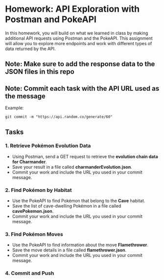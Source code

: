 # Homework: API Exploration with Postman and PokeAPI

In this homework, you will build on what we learned in class by making additional API requests using Postman and the PokeAPI. This assignment will allow you to explore more endpoints and work with different types of data returned by the API.

## **Note: Make sure to add the response data to the JSON files in this repo**
## **Note: Commit each task with the API URL used as the message**

Example: 
```
git commit -m "https://api.random.co/generate/60"
```

## Tasks

### 1. Retrieve Pokémon Evolution Data

- Using Postman, send a GET request to retrieve the **evolution chain data for Charmander**.
- Save your result in a file called **charmanderEvolution.json**.
- Commit your work and include the URL you used in your commit message.

### 2. Find Pokémon by Habitat

- Use the PokeAPI to find Pokémon that belong to the **Cave** habitat.
- Save the list of cave-dwelling Pokémon in a file called **cavePokemon.json**.
- Commit your work and include the URL you used in your commit message.

### 3. Find Pokémon Moves

- Use the PokeAPI to find information about the move **Flamethrower**.
- Save the move details in a file called **flamethrower.json**.
- Commit your work and include the URL you used in your commit message.

### 4. **Commit and Push**

